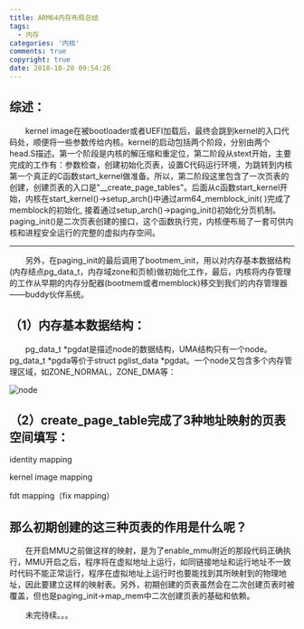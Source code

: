 ```yaml
---
title: ARM64内存布局总结
tags:
  - 内存
categories: '内核'
comments: true
copyright: true
date: 2018-10-20 09:54:26
---
```

## 综述：

　　kernel image在被bootloader或者UEFI加载后，最终会跳到kernel的入口代码处，顺便将一些参数传给内核。kernel的启动包括两个阶段，分别由两个head.S描述。第一个阶段是内核的解压缩和重定位，第二阶段从stext开始，主要完成的工作有：参数检查，创建初始化页表，设置C代码运行环境，为跳转到内核第一个真正的C函数start_kernel做准备。所以，第二阶段这里包含了一次页表的创建，创建页表的入口是"__create_page_tables"。后面从c函数start_kernel开始，内核在start_kernel()->setup_arch()中通过arm64_memblock_init( )完成了memblock的初始化, 接着通过setup_arch()->paging_init()初始化分页机制。paging_init()是二次页表创建的接口，这个函数执行完，内核便布局了一套可供内核和进程安全运行的完整的虚拟内存空间。

_ _ _

　　另外，在paging_init的最后调用了bootmem_init，用以对内存基本数据结构(内存结点pg_data_t，内存域zone和页帧)做初始化工作，最后，内核将内存管理的工作从早期的内存分配器(bootmem或者memblock)移交到我们的内存管理器——buddy伙伴系统。

## （1）内存基本数据结构：

　　pg_data_t *pgdat是描述node的数据结构，UMA结构只有一个node。pg_data_t *pgda等价于struct pglist_data *pgdat。一个node又包含多个内存管理区域，如ZONE_NORMAL，ZONE_DMA等：

![node](https://img-blog.csdn.net/20180729132128289?watermark/2/text/aHR0cHM6Ly9ibG9nLmNzZG4ubmV0L3UwMTEzMDY2NTk=/font/5a6L5L2T/fontsize/400/fill/I0JBQkFCMA==/dissolve/70)

## （2）create_page_table完成了3种地址映射的页表空间填写：

identity mapping

kernel image mapping

fdt mapping（fix mapping）

## 那么初期创建的这三种页表的作用是什么呢？

　　在开启MMU之前做这样的映射，是为了enable_mmu附近的那段代码正确执行，MMU开启之后，程序将在虚拟地址上运行，如同链接地址和运行地址不一致时代码不能正常运行，程序在虚拟地址上运行时也要能找到其所映射到的物理地址，因此要建立这样的映射表。另外，初期创建的页表虽然会在二次创建页表时被覆盖，但也是paging_init->map_mem中二次创建页表的基础和依赖。

　　未完待续。。。
